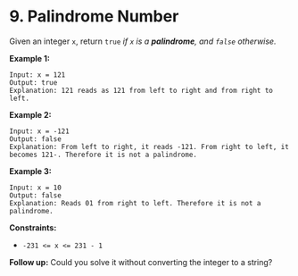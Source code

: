 # 9. Palindrome Number

Given an integer `x`, return `true` _if `x` is a **palindrome**, and `false` otherwise._

**Example 1:**
```
Input: x = 121
Output: true
Explanation: 121 reads as 121 from left to right and from right to left.
```

**Example 2:**
```
Input: x = -121
Output: false
Explanation: From left to right, it reads -121. From right to left, it becomes 121-. Therefore it is not a palindrome.
```

**Example 3:**
```
Input: x = 10
Output: false
Explanation: Reads 01 from right to left. Therefore it is not a palindrome.
```

**Constraints:**

- `-231 <= x <= 231 - 1`


**Follow up:** Could you solve it without converting the integer to a string?
